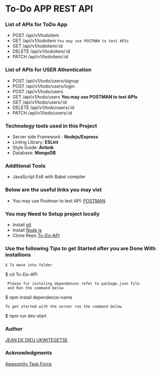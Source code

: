 # To-Do APP REST API

 ### List of APIs for ToDo App
 
* POST /api/v1/todoitem
* GET /api/v1/todoitem           `You may use POSTMAN to test APIs`
* GET /api/v1/todoitem/:id     
* DELETE /api/v1/todoitem/:id
* PATCH /api/v1/todoitem/:id
 
 ### List of APIs for USER Athentication

* POST /api/v1/todo/users/signup
* POST /api/v1/todo/users/login
* POST /api/v1/todo/users
* GET /api/v1/todo/users             **You may use POSTMAN to test APIs**
* GET /api/v1/todo/users/:id
* DELETE /api/v1/todo/users/:id
* PATCH /api/v1/todo/users/:id


### Technology tools used in this Project
* Server side Framework : **Nodejs/Express**
* Linting Library: **ESLint**
* Style Guide: **Airbnb**
* Database: **MongoDB**

### Additional Tools
* JavaScript Es6 with Babel compiler


### Below are the useful links you may vist

* You may use Postman to test API: [POSTMAN](https://www.getpostman.com/)
### You may Need to Setup project locally 
* Install [git](https://git-scm.com/downloads)
* Install [Node js](https://nodejs.org/en/)
* Clone Repo [To-Do-API](https://github.com/Jeanndo/To-Do-API)

### Use the following Tips to get Started after you are Done With installions

```
$ To move into folder
```
$ cd To-Do-API
```
 Please for instaling dependences refer to package.json file
 and Run the command below

```
$ npm install dependence-name
```
To get started with the server run the command below

```
$ npm run dev-start

### Author
[JEAN DE DIEU UKWITEGETSE](https://github.com/Jeanndo)
### Acknowledgments
[Awesomity Task Force](https://awesomity.rw/)

